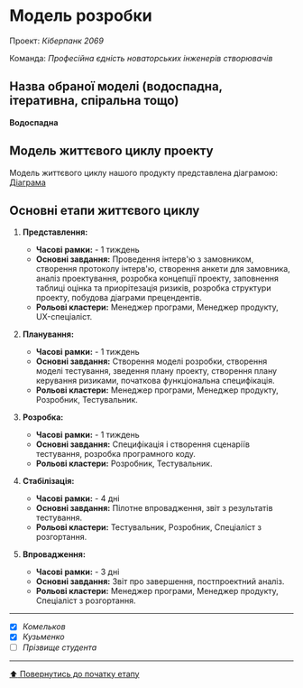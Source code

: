 # Модель розробки

Проект: *Кіберпанк 2069*

Команда: *Професійна єдність новаторських інженерів створювачів*

## Назва обраної моделі (водоспадна, ітеративна, спіральна тощо) 

**Водоспадна**

## Модель життєвого циклу проекту

Модель життєвого циклу нашого продукту представлена діаграмою:
[Діаграма](/docs/2.Planning/other/МодельЖЦ.png)

## Основні етапи життєвого циклу

1. **Представлення:**
   - **Часові рамки:** - 1 тиждень
   - **Основні завдання:** Проведення інтерв'ю з замовником, створення протоколу інтерв'ю, створення анкети для замовника, аналіз проектування, розробка концепції проекту, заповнення таблиці оцінка та приорітезація ризиків, розробка структури проекту, побудова діаграми прецендентів.
   - **Рольові кластери:** Менеджер програми, Менеджер продукту, UX-спеціаліст.

2. **Планування:**
   - **Часові рамки:** - 1 тиждень
   - **Основні завдання:** Створення моделі розробки, створення моделі тестування, зведення плану проекту, створення плану керування ризиками, початкова функціональна специфікація.
   - **Рольові кластери:** Менеджер програми, Менеджер продукту, Розробник, Тестувальник.

3. **Розробка:**
   - **Часові рамки:** - 1 тиждень
   - **Основні завдання:** Специфікація і створення сценаріїв тестування, розробка програмного коду.
   - **Рольові кластери:** Розробник, Тестувальник.

4. **Стабілізація:**
   - **Часові рамки:** - 4 дні
   - **Основні завдання:** Пілотне впровадження, звіт з результатів тестування.
   - **Рольові кластери:** Тестувальник, Розробник, Спеціаліст з розгортання.

5. **Впровадження:**
   - **Часові рамки:** - 3 дні
   - **Основні завдання:** Звіт про завершення, постпроектний аналіз.
   - **Рольові кластери:** Менеджер програми, Менеджер продукту, Спеціаліст з розгортання.

---

- [X] *Комельков*
- [X] *Кузьменко*
- [ ] *Прізвище студента*

---
[:arrow_up: Повернутись до початку етапу](/docs/2.Planning/README.md)
